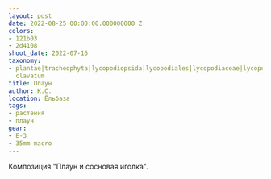 ```yaml
---
layout: post
date: 2022-08-25 00:00:00.000000000 Z
colors:
- 121b03
- 2d4108
shoot_date: 2022-07-16
taxonomy:
- plantae|tracheophyta|lycopodiopsida|lycopodiales|lycopodiaceae|lycopodium|lycopodium
  clavatum
title: Плаун
author: К.С.
location: Ёльбаза
tags:
- растения
- плаун
gear:
- E-3
- 35mm macro
---
```

Композиция "Плаун и сосновая иголка".

